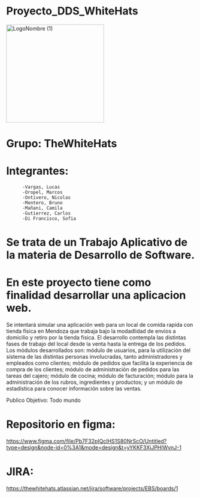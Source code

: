 # Proyecto_DDS_WhiteHats

<img width="261" alt="LogoNombre (1)" src="https://github.com/CharlysHD/Proyecto_DDS_WhiteHats/assets/142851934/d10a99bd-eb99-4abf-9d95-782daac01d6a">

# Grupo: TheWhiteHats
# Integrantes: 
          -Vargas, Lucas
          -Oropel, Marcos
          -Ontivero, Nicolas
          -Montero, Bruno
          -Mañani, Camila
          -Gutierrez, Carlos
          -Di Francisco, Sofia

# Se trata de un Trabajo Aplicativo de la materia de Desarrollo de Software.

# En este proyecto  tiene como finalidad desarrollar una aplicacion web.
Se intentará simular una aplicación web para un local de comida rapida  con tienda física en Mendoza que trabaja bajo la modadlidad de envios a domicilio y retiro por la tienda fisica. 
El desarrollo contempla las distintas fases de trabajo del local desde la venta hasta la entrega de los pedidos. Los módulos desarrollados son: módulo de usuarios, para la utilización del sistema de las distintas personas involucradas, tanto administradores y empleados como clientes; módulo de pedidos que facilita la experiencia de compra de los clientes; módulo de administración de pedidos para las tareas del cajero; módulo de cocina; módulo de facturación; módulo para la administración de los rubros, ingredientes y productos; y un módulo de estadística para conocer información sobre las ventas.

Publico Objetivo: Todo mundo

# Repositorio en figma: 
https://www.figma.com/file/Pb7F32pIQclHS1S80NrScO/Untitled?type=design&node-id=0%3A1&mode=design&t=yYKKF3XiJPHlWvnJ-1
# JIRA:
https://thewhitehats.atlassian.net/jira/software/projects/EBS/boards/1

